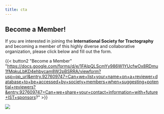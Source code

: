 ```yaml
---
title: cta
---
```

## Become a Member!

If you are interested in joining the <b>International Society for Tractography</b> and becoming a member of this highly diverse and collaborative organization, please click below and fill out the form.

{{< button2 "Become a Member" "https://docs.google.com/forms/d/e/1FAIpQLScmYy986W1YUcfwOx8RDmu1fMqkuLbKD4ehbycam8W2pBSRRA/viewform?usp=pp_url&entry.927609747=Can+we+list+your+name+on+a+reviewer+database+to+be+accessed+by+society+members+when+suggesting+potential+reviewers?&entry.927609747=Can+we+share+your+contact+information+with+future+IST+sponsors?" >}}

![](/uploads/photos/connectivity.png)